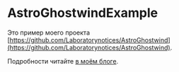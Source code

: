 # AstroGhostwindExample

Это пример моего проекта [https://github.com/Laboratorynotices/AstroGhostwind](https://github.com/Laboratorynotices/AstroGhostwind).

Подробности читайте [в моём блоге](https://laboratorynotices.wordpress.com/2022/10/02/%d1%81%d1%82%d1%80%d0%b0%d0%bd%d0%b8%d1%87%d0%ba%d0%b0-%d0%bd%d0%b0-astro/).